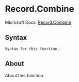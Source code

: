 ---
---

# Record.Combine

Microsoft Docs: [Record.Combine](https://docs.microsoft.com/en-us/powerquery-m/record-combine)

## Syntax

```
Syntax for this function.
```

## About

About this function.

